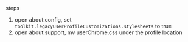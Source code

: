 steps

1. open about:config, set `toolkit.legacyUserProfileCustomizations.stylesheets` to true
2. open about:support, mv userChrome.css under the profile location
